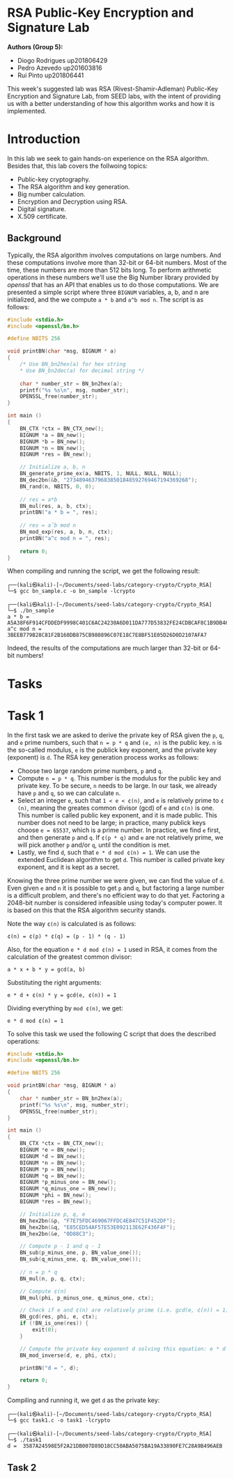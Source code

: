 # RSA Public-Key Encryption and Signature Lab

**Authors (Group 5):**
- Diogo Rodrigues up201806429
- Pedro Azevedo up201603816
- Rui Pinto up201806441

This week's suggested lab was RSA (Rivest-Shamir-Adleman) Public-Key Encryption and Signature Lab, from SEED labs, with the intent of providing us with a better understanding of how this algorithm works and how it is implemented.

# Introduction

In this lab we seek to gain hands-on experience on the RSA algorithm. Besides that, this lab covers the follwoing topics:

- Public-key cryptography.
- The RSA algorithm and key generation.
- Big number calculation.
- Encryption and Decryption using RSA.
- Digital signature.
- X.509 certificate.

## Background

Typically, the RSA algorithm involves computations on large numbers. And these computations involve more than 32-bit or 64-bit numbers. Most of the time, these numbers are more than 512 bits long. To perform arithmetic operations in these numbers we'll use the Big Number library provided by *openssl* that has an API that enables us to do those computations. We are presented a simple script where three `BIGNUM` variables, a, b, and n are initialized, and the we compute `a * b` and `a^b mod n`. The script is as follows:

```c
#include <stdio.h>
#include <openssl/bn.h>

#define NBITS 256

void printBN(char *msg, BIGNUM * a)
{
    /* Use BN_bn2hex(a) for hex string
    * Use BN_bn2dec(a) for decimal string */
    
    char * number_str = BN_bn2hex(a);
    printf("%s %s\n", msg, number_str);
    OPENSSL_free(number_str);
}

int main ()
{
    BN_CTX *ctx = BN_CTX_new();
    BIGNUM *a = BN_new();
    BIGNUM *b = BN_new();
    BIGNUM *n = BN_new();
    BIGNUM *res = BN_new();

    // Initialize a, b, n
    BN_generate_prime_ex(a, NBITS, 1, NULL, NULL, NULL);
    BN_dec2bn(&b, "273489463796838501848592769467194369268");
    BN_rand(n, NBITS, 0, 0);
    
    // res = a*b
    BN_mul(res, a, b, ctx);
    printBN("a * b = ", res);
    
    // res = aˆb mod n
    BN_mod_exp(res, a, b, n, ctx);
    printBN("a^c mod n = ", res);
    
    return 0;
}
```

When compiling and running the script, we get the following result:

```
┌──(kali㉿kali)-[~/Documents/seed-labs/category-crypto/Crypto_RSA]
└─$ gcc bn_sample.c -o bn_sample -lcrypto
                                                                                                                   
┌──(kali㉿kali)-[~/Documents/seed-labs/category-crypto/Crypto_RSA]
└─$ ./bn_sample     
a * b =  A5A38F6F914CFDDEDF9998C401C6AC24230A6D011DA777D53832FE24CDBCAF8C1B9DB466B3D69BC82E6B88B88F30C2BC
a^c mod n =  3BEEB779B28C81F2B160DB875CB980896C07E18C7E8BF51E05D26D0D2107AFA7
```

Indeed, the results of the computations are much larger than 32-bit or 64-bit numbers!

# Tasks

# Task 1

In the first task we are asked to derive the private key of RSA given the `p`, `q`, and `e` prime numbers, such that `n = p * q` and `(e, n)` is the public key. `n` is the so-called modulus, `e` is the publick key exponent, and the private key (exponent) is `d`. The RSA key generation process works as follows:
- Choose two large random prime numbers, `p` and `q`.
- Compute `n = p * q`. This number is the modulus for the public key and private key. To be secure, `n` needs to be large. In our task, we already have `p` and `q`, so we can calculate `n`.
- Select an integer `e`, such that `1 < e < ¢(n)`, and `e` is relatively prime to `¢(n)`, meaning the greates common divisor (gcd) of `e` and `¢(n)` is one. This number is called public key exponent, and it is made public. This number does not need to be large; in practice, many publick keys choose `e = 65537`, which is a prime number. In practice, we find `e` first, and then generate `p` and `q`. If `¢(p * q)` and `e` are not relatively prime, we will pick another `p` and/or `q`, until the condition is met.
- Lastly, we find `d`, such that `e * d mod ¢(n) = 1`. We can use the extended Euclidean algorithm to get `d`. This number is called private key exponent, and it is kept as a secret.

Knowing the three prime number we were given, we can find the value of `d`. Even given `e` and `n` it is possible to get `p` and `q`, but factoring a large number is a difficult problem, and there's no efficient way to do that yet. Factoring a 2048-bit number is considered infeasible using today's computer power. It is based on this that the RSA algorithm security stands.

Note the way `¢(n)` is calculated is as follows:

`¢(n) = ¢(p) * ¢(q) = (p - 1) * (q - 1)`

Also, for the equation `e * d mod ¢(n) = 1` used in RSA, it comes from the calculation of the greatest common divisor:

`a * x + b * y = gcd(a, b)`

Substituting the right arguments:

`e * d + ¢(n) * y = gcd(e, ¢(n)) = 1`

Dividing everything by `mod ¢(n)`, we get:

`e * d mod ¢(n) = 1`

To solve this task we used the following C script that does the described operations:

```c
#include <stdio.h>
#include <openssl/bn.h>

#define NBITS 256

void printBN(char *msg, BIGNUM * a)
{
    char * number_str = BN_bn2hex(a);
    printf("%s %s\n", msg, number_str);
    OPENSSL_free(number_str);
}

int main ()
{
    BN_CTX *ctx = BN_CTX_new();
    BIGNUM *e = BN_new();
    BIGNUM *d = BN_new();
    BIGNUM *n = BN_new();
    BIGNUM *p = BN_new();
    BIGNUM *q = BN_new();
    BIGNUM *p_minus_one = BN_new();
    BIGNUM *q_minus_one = BN_new();
    BIGNUM *phi = BN_new();
    BIGNUM *res = BN_new();

    // Initialize p, q, e
    BN_hex2bn(&p, "F7E75FDC469067FFDC4E847C51F452DF");
    BN_hex2bn(&q, "E85CED54AF57E53E092113E62F436F4F");
    BN_hex2bn(&e, "0D88C3");

    // Compute p - 1 and q - 1
    BN_sub(p_minus_one, p, BN_value_one()); 
    BN_sub(q_minus_one, q, BN_value_one()); 
    
    // n = p * q
    BN_mul(n, p, q, ctx);

    // Compute ¢(n)
    BN_mul(phi, p_minus_one, q_minus_one, ctx);

    // Check if e and ¢(n) are relatively prime (i.e. gcd(e, ¢(n)) = 1)
    BN_gcd(res, phi, e, ctx);
    if (!BN_is_one(res)) {
        exit(0);
    } 

    // Compute the private key exponent d solving this equation: e * d mod ¢(n) = 1
    BN_mod_inverse(d, e, phi, ctx);

    printBN("d = ", d);

    return 0;
}
```

Compiling and running it, we get `d` as the private key:

```
┌──(kali㉿kali)-[~/Documents/seed-labs/category-crypto/Crypto_RSA]
└─$ gcc task1.c -o task1 -lcrypto
                                                                                                                    
┌──(kali㉿kali)-[~/Documents/seed-labs/category-crypto/Crypto_RSA]
└─$ ./task1                      
d =  3587A24598E5F2A21DB007D89D18CC50ABA5075BA19A33890FE7C28A9B496AEB
```

## Task 2